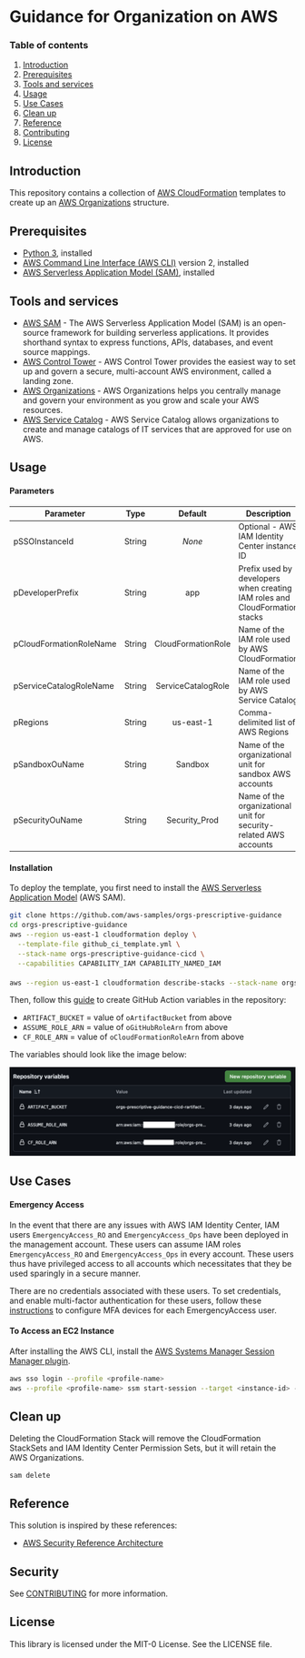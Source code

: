 # Guidance for Organization on AWS 

### Table of contents

1. [Introduction](#introduction)
2. [Prerequisites](#prerequisites)
3. [Tools and services](#tools-and-services)
4. [Usage](#usage)
5. [Use Cases](#use-cases)
6. [Clean up](#clean-up)
7. [Reference](#reference)
8. [Contributing](#contributing)
9. [License](#license)

## Introduction

This repository contains a collection of [AWS CloudFormation](https://aws.amazon.com/cloudformation/) templates to create up an [AWS Organizations](https://aws.amazon.com/organizations/) structure.

## Prerequisites

- [Python 3](https://www.python.org/downloads/), installed
- [AWS Command Line Interface (AWS CLI)](https://docs.aws.amazon.com/cli/latest/userguide/install-cliv2.html) version 2, installed
- [AWS Serverless Application Model (SAM)](https://docs.aws.amazon.com/serverless-application-model/latest/developerguide/serverless-getting-started.html), installed

## Tools and services

- [AWS SAM](https://aws.amazon.com/serverless/sam/) - The AWS Serverless Application Model (SAM) is an open-source framework for building serverless applications. It provides shorthand syntax to express functions, APIs, databases, and event source mappings.
- [AWS Control Tower](https://aws.amazon.com/controltower/) - AWS Control Tower provides the easiest way to set up and govern a secure, multi-account AWS environment, called a landing zone.
- [AWS Organizations](https://aws.amazon.com/organizations/) - AWS Organizations helps you centrally manage and govern your environment as you grow and scale your AWS resources.
- [AWS Service Catalog](https://aws.amazon.com/servicecatalog/) - AWS Service Catalog allows organizations to create and manage catalogs of IT services that are approved for use on AWS.

## Usage

#### Parameters

| Parameter                |  Type  |         Default          | Description          |
| ------------------------ | :----: | :----------------------: | -------------------- |
| pSSOInstanceId           | String |  _None_  | Optional - AWS IAM Identity Center instance ID |
| pDeveloperPrefix         | String | app | Prefix used by developers when creating IAM roles and CloudFormation stacks |
| pCloudFormationRoleName  | String | CloudFormationRole | Name of the IAM role used by AWS CloudFormation |
| pServiceCatalogRoleName  | String | ServiceCatalogRole | Name of the IAM role used by AWS Service Catalog |
| pRegions                 | String | us-east-1 | Comma-delimited list of AWS Regions |
| pSandboxOuName           | String | Sandbox | Name of the organizational unit for sandbox AWS accounts |
| pSecurityOuName          | String | Security_Prod | Name of the organizational unit for security-related AWS accounts |

#### Installation

To deploy the template, you first need to install the [AWS Serverless Application Model](https://docs.aws.amazon.com/serverless-application-model/latest/developerguide/install-sam-cli.html) (AWS SAM).

```bash
git clone https://github.com/aws-samples/orgs-prescriptive-guidance
cd orgs-prescriptive-guidance
aws --region us-east-1 cloudformation deploy \
  --template-file github_ci_template.yml \
  --stack-name orgs-prescriptive-guidance-cicd \
  --capabilities CAPABILITY_IAM CAPABILITY_NAMED_IAM

aws --region us-east-1 cloudformation describe-stacks --stack-name orgs-prescriptive-guidance-cicd --query "Stacks[0].Outputs"
```

Then, follow this [guide](https://docs.github.com/en/actions/writing-workflows/choosing-what-your-workflow-does/store-information-in-variables#creating-configuration-variables-for-a-repository) to create GitHub Action variables in the repository:

* `ARTIFACT_BUCKET` = value of `oArtifactBucket` from above
* `ASSUME_ROLE_ARN` = value of `oGitHubRoleArn` from above
* `CF_ROLE_ARN` = value of `oCloudFormationRoleArn` from above

The variables should look like the image below:

![GitHub Action Variables](./docs/github_actions_variables.png)

## Use Cases

#### Emergency Access

In the event that there are any issues with AWS IAM Identity Center, IAM users `EmergencyAccess_RO` and `EmergencyAccess_Ops` have been deployed in the management account. These users can assume IAM roles `EmergencyAccess_RO` and `EmergencyAccess_Ops` in every account. These users thus have privileged access to all accounts which necessitates that they be used sparingly in a secure manner.

There are no credentials associated with these users. To set credentials, and enable multi-factor authentication for these users, follow these [instructions](https://docs.aws.amazon.com/IAM/latest/UserGuide/id_credentials_mfa_enable.html) to configure MFA devices for each EmergencyAccess user.

#### To Access an EC2 Instance

After installing the AWS CLI, install the [AWS Systems Manager Session Manager plugin](https://docs.aws.amazon.com/systems-manager/latest/userguide/session-manager-working-with-install-plugin.html
).

```bash
aws sso login --profile <profile-name>
aws --profile <profile-name> ssm start-session --target <instance-id> --document-name SSM-SessionManagerRunShell
```

## Clean up

Deleting the CloudFormation Stack will remove the CloudFormation StackSets and IAM Identity Center Permission Sets, but it will retain the AWS Organizations.

```
sam delete
```

## Reference

This solution is inspired by these references:

- [AWS Security Reference Architecture](https://docs.aws.amazon.com/prescriptive-guidance/latest/security-reference-architecture/architecture.html)

## Security

See [CONTRIBUTING](CONTRIBUTING.md#security-issue-notifications) for more information.

## License

This library is licensed under the MIT-0 License. See the LICENSE file.

